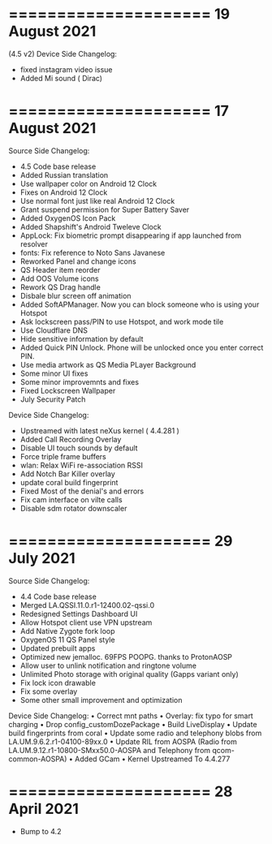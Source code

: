 ===================== 
   19 August 2021
=====================

(4.5 v2)
Device Side Changelog:
* fixed instagram video issue
* Added Mi sound ( Dirac)


===================== 
   17 August 2021
=====================

Source Side Changelog:
* 4.5 Code base release
* Added Russian translation
* Use wallpaper color on Android 12 Clock
* Fixes on Android 12 Clock
* Use normal font just like real Android 12 Clock
* Grant suspend permission for Super Battery Saver
* Added OxygenOS Icon Pack
* Added Shapshift's Android Tweleve Clock
* AppLock: Fix biometric prompt disappearing if app launched from resolver
* fonts: Fix reference to Noto Sans Javanese
* Reworked Panel and change icons
* QS Header item reorder
* Add OOS Volume icons
* Rework QS Drag handle
* Disbale blur screen off animation
* Added SoftAPManager. Now you can block someone who is using your Hotspot
* Ask lockscreen pass/PIN to use Hotspot, and work mode tile
* Use Cloudflare DNS
* Hide sensitive information by default
* Added Quick PIN Unlock. Phone will be unlocked once you enter correct PIN.
* Use media artwork as QS Media PLayer Background
* Some minor UI fixes
* Some minor improvemnts and fixes
* Fixed Lockscreen Wallpaper
* July Security Patch

Device Side Changelog:
* Upstreamed with latest neXus kernel ( 4.4.281 )
* Added Call Recording  Overlay
* Disable UI touch sounds by default
* Force triple frame buffers
* wlan: Relax WiFi re-association RSSI
* Add Notch Bar Killer overlay
* update coral build fingerprint
* Fixed Most of the denial's and errors
* Fix cam interface on vilte calls
* Disable sdm rotator downscaler
  

=====================
    29 July 2021
=====================

Source Side Changelog:
* 4.4 Code base release
* Merged LA.QSSI.11.0.r1-12400.02-qssi.0
* Redesigned Settings Dashboard UI
* Allow Hotspot client use VPN upstream
* Add Native Zygote fork loop
* OxygenOS 11 QS Panel style
* Updated prebuilt apps
* Optimized new jemalloc. 69FPS POOPG. thanks to ProtonAOSP
* Allow user to unlink notification and ringtone volume
* Unlimited Photo storage with original quality (Gapps variant only)
* Fix lock icon drawable
* Fix some overlay
* Some other small improvement and optimization

Device Side Changelog:
• Correct mnt paths
• Overlay: fix typo for smart charging
• Drop config_customDozePackage
• Build LiveDisplay
• Update build fingerprints from coral
• Update some radio and telephony blobs from LA.UM.9.6.2.r1-04100-89xx.0
• Update RIL from AOSPA (Radio from LA.UM.9.12.r1-10800-SMxx50.0-AOSPA and Telephony from qcom-common-AOSPA)
• Added GCam
• Kernel Upstreamed To 4.4.277

=====================
    28 April 2021
=====================

* Bump to 4.2
